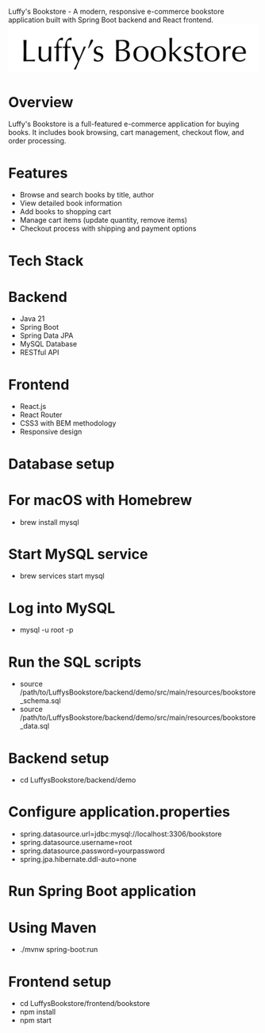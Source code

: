 Luffy's Bookstore - A modern, responsive e-commerce bookstore application built with Spring Boot backend and React frontend.
<img alt="Luffy's Bookstore Logo" src="/frontend/bookstore/src/assets/logo.png">

# Overview
Luffy's Bookstore is a full-featured e-commerce application for buying books. It includes book browsing, cart management, checkout flow, and order processing.

# Features

- Browse and search books by title, author
- View detailed book information
- Add books to shopping cart
- Manage cart items (update quantity, remove items)
- Checkout process with shipping and payment options

# Tech Stack
# Backend
- Java 21
- Spring Boot
- Spring Data JPA
- MySQL Database
- RESTful API

# Frontend
- React.js
- React Router
- CSS3 with BEM methodology
- Responsive design

# Database setup
# For macOS with Homebrew

- brew install mysql

# Start MySQL service

- brew services start mysql

# Log into MySQL

- mysql -u root -p

# Run the SQL scripts

- source /path/to/LuffysBookstore/backend/demo/src/main/resources/bookstore_schema.sql
- source /path/to/LuffysBookstore/backend/demo/src/main/resources/bookstore_data.sql

# Backend setup

- cd LuffysBookstore/backend/demo

# Configure application.properties

- spring.datasource.url=jdbc:mysql://localhost:3306/bookstore
- spring.datasource.username=root
- spring.datasource.password=yourpassword
- spring.jpa.hibernate.ddl-auto=none

# Run Spring Boot application
# Using Maven

- ./mvnw spring-boot:run

# Frontend setup

- cd LuffysBookstore/frontend/bookstore
- npm install
- npm start
